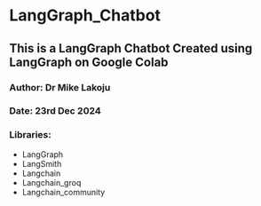 # LangGraph_Chatbot
## This is a LangGraph Chatbot Created using LangGraph on Google Colab
### Author: Dr Mike Lakoju
### Date: 23rd Dec 2024

### Libraries: 
* LangGraph
* LangSmith
* Langchain
* Langchain_groq
* Langchain_community
